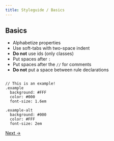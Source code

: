 ```yaml
---
title: Styleguide / Basics
---
```


## Basics

- Alphabetize properties
- Use soft-tabs with two-space indent
- **Do not** use ids (only classes)
- Put spaces after `:`
- Put spaces after the `//` for comments
- **Do not** put a space between rule declarations

```

// This is an example!
.example
  background: #FFF
  color: #000
  font-size: 1.6em

.example-alt
  background: #000
  color: #FFF
  font-size: 2em

```

<a class="btn--b" href="/styleguide/sass-specific/">Next &rarr;</a>
